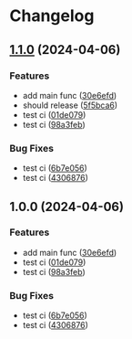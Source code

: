 # Changelog

## [1.1.0](https://github.com/0xGravityLabs/humanify-oss-template/compare/v1.0.0...v1.1.0) (2024-04-06)


### Features

* add main func ([30e6efd](https://github.com/0xGravityLabs/humanify-oss-template/commit/30e6efd91af802abfabe330426a5a2ba7c5b149b))
* should release ([5f5bca6](https://github.com/0xGravityLabs/humanify-oss-template/commit/5f5bca63ab232d7c367365ca5b83ecc92b6fdff1))
* test ci ([01de079](https://github.com/0xGravityLabs/humanify-oss-template/commit/01de079a8f5ec8922a59d401a7a9c5d5a11d2cdc))
* test ci ([98a3feb](https://github.com/0xGravityLabs/humanify-oss-template/commit/98a3febc6eb0f9dac0ece1947fdc3e0a8e02774f))


### Bug Fixes

* test ci ([6b7e056](https://github.com/0xGravityLabs/humanify-oss-template/commit/6b7e05639e289112e30fa628149371939958875f))
* test ci ([4306876](https://github.com/0xGravityLabs/humanify-oss-template/commit/4306876b60cc4a86e61c4a90a9db07d3bf4e1ea8))

## 1.0.0 (2024-04-06)


### Features

* add main func ([30e6efd](https://github.com/0xGravityLabs/humanify-oss-template/commit/30e6efd91af802abfabe330426a5a2ba7c5b149b))
* test ci ([01de079](https://github.com/0xGravityLabs/humanify-oss-template/commit/01de079a8f5ec8922a59d401a7a9c5d5a11d2cdc))
* test ci ([98a3feb](https://github.com/0xGravityLabs/humanify-oss-template/commit/98a3febc6eb0f9dac0ece1947fdc3e0a8e02774f))


### Bug Fixes

* test ci ([6b7e056](https://github.com/0xGravityLabs/humanify-oss-template/commit/6b7e05639e289112e30fa628149371939958875f))
* test ci ([4306876](https://github.com/0xGravityLabs/humanify-oss-template/commit/4306876b60cc4a86e61c4a90a9db07d3bf4e1ea8))
